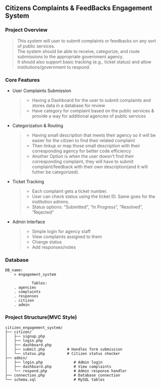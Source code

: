 ## Citizens Complaints & FeedBacks Engagement System

### Project Overview

>This system will user to submit complaints or feedbacks on any sort of public services.\
>The system should be able to receive, categorize, and route submissions to the appropriate government agency.\
>It should also support basic tracking (e.g., ticket status) and allow institutions/government to respond.

### Core Features

* User Complaints Submission
    > * Having a Dashboard for the user to submit complaints and stores data in a database for review
    > * Have category for complaint based on the public services & provide a way for additional agencies of public services



* Categorization & Routing
    > * Having small description that meets their agency so it will be easier for the citizen to find their related complaint
    > * Then linkup or map those small description with their corresponding agency for better code efficiency
    > * Another Option is when the user doesn't find their corresponding complaint, they will have to submit complaint/feedback with their own description(and it will futher be categorized).

    
* Ticket Tracking
    > * Each complaint gets a ticket number.
    > * User can check status using the ticket ID. Same goes for the institution admins.
    > * Status options: “Submitted”, “In Progress”, “Resolved”, “Rejected”


* Admin Interface
    > * Simple login for agency staff
    > * View complaints assigned to them
    > * Change status
    > * Add responses/notes


### Database

    DB_name:
        > engagement_system

                Tables:
        . agencies
        . complaints
        . responses
        . citizen
        . admin

### Project Structure(MVC Style)

    citizen_engagement_system/
    ├── citizen/
    │   ├── signup.php
    │   ├── login.php
    │   ├── dashboard.php
    │   ├── submit.php          # Handles form submission
    │   └── status.php          # Citizen status checker 
    ├── admin/
    │   ├── login.php              # Admin login
    │   ├── dashboard.php          # View complaints
    │   └── respond.php            # Admin response handler
    ├── connection.php             # Database connection
    └── schema.sql                 # MySQL tables
